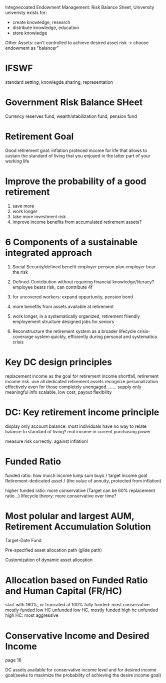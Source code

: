 Integnecoated Endowment Management: Risk Balance Sheet, University
univeristy exists for:
- create knowledge, research
- distribute knowledge, education
- store knowledge

Other Assets: can't controlled
to achieve desired asset risk -> choose endowment as "balancer"

# IFSWF
standard setting, knowlegde sharing, representation

# Government Risk Balance SHeet
Currency reserves fund, wealth/stabilization fund, pension fund

# Retirement Goal
Good retirement goal: inflation proteced income for life that allows to sustain the standard of living that you enjoyed in the latter part of your working life

# Improve the probability of a good retirement
1. save more
2. work longer
3. take more investment risk
4. improve income benefits from accumulated retirement assets?

# 6 Components of a sustainable integrated approach
1. Social Security/defined benefit employer pension plan
employer bear the risk

2. Defined-Contribution
without requiring financial knowledge/literacy?
employee bears risk, can contribute
4f
3. for uncovered workers: expand oppurtunity, pension bond
4. more benefits from assets available at retirement
5. work longer, in a systematically organized, retirement friendly employement structure
designed jobs for seniors

6. Reconstructure the retirement system as a broader lifecycle crisis-coverarge system
quickly, efficiently during personal and systematica crisis

# Key DC design principles
replacement income as the goal for retirement
income shortfall, retirement income risk. use all dedicated retirement assets
recognize personalization
effectively even for those completely unengaged........
supply only meaningful info
scalable, low cost, payout flexibility

# DC: Key retirement income principle
display only account balance: most individuals have no way to relate balance to standard of living?
real income in current purchasing power

measure risk correctly: against inflation!

# Funded Ratio
funded ratio: how muich income lump sum buys / target income goal
Retirement-dedicated asset / (the value of annuity, protected from inflation)

higher funded ratio: more conservative
(Target can be 60% replacement ratio...)
lifecycle theory: more conservative over time?

# Most polular and largest AUM, Retirement Accumulation Solution
Target-Date Fund 

Pre-specified asset allocation path (glide path)

Customization of dynamic asset allocation

# Allocation based on Funded Ratio and Human Capital (FR/HC)
start with 160%,  or truncated at 100%
fully funded: most conservative
mostly funded low HC
unfunded low HC, mostly funded high hc
unfunded high HC: most aggressive

# Conservative Income and Desired Income
page 16

DC assets available for conservative income level and for desired income goal(seeks to maximize the probability of achieving the desire income goal)
